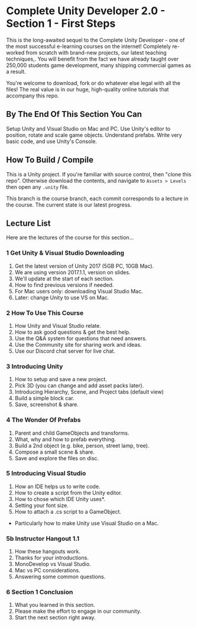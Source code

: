 ﻿# Complete Unity Developer 2.0 - Section 1 - First Steps

This is the long-awaited sequel to the Complete Unity Developer - one of the most successful e-learning courses on the internet! Completely re-worked from scratch with brand-new projects, our latest teaching techniques,. You will benefit from the fact we have already taught over 250,000 students game development, many shipping commercial games as a result.

You're welcome to download, fork or do whatever else legal with all the files! The real value is in our huge, high-quality online tutorials that accompany this repo.

## By The End Of This Section You Can
Setup Unity and Visual Studio on Mac and PC. Use Unity's editor to position, rotate and scale game objects. Understand prefabs.  Write very basic code, and use Unity's Console.

## How To Build / Compile
This is a Unity project. If you're familiar with source control, then "clone this repo". Otherwise download the contents, and navigate to `Assets > Levels` then open any `.unity` file.

This branch is the course branch, each commit corresponds to a lecture in the course. The current state is our latest progress.

## Lecture List
Here are the lectures of the course for this section...

### 1 Get Unity & Visual Studio Downloading
1. Get the latest version of Unity 2017 (5GB PC, 10GB Mac).
2. We are using version 2017.1.1, version on slides.
3. We'll update at the start of each section.
4. How to find previous versions if needed.
5. For Mac users only: downloading Visual Studio Mac.
6. Later: change Unity to use VS on Mac.

### 2 How To Use This Course
1. How Unity and Visual Studio relate.
2. How to ask good questions & get the best help.
3. Use the Q&A system for questions that need answers.
4. Use the Community site for sharing work and ideas.
5. Use our Discord chat server for live chat.

### 3 Introducing Unity
1. How to setup and save a new project.
2. Pick 3D (you can change and add asset packs later).
3. Introducing Hierarchy, Scene, and Project tabs (default view)
4. Build a simple block car.
5. Save, screenshot & share.

### 4 The Wonder Of Prefabs
1. Parent and child GameObjects and transforms.
2. What, why and how to prefab everything.
3. Build a 2nd object (e.g. bike, person, street lamp, tree).
4. Compose a small scene & share.
5. Save and explore the files on disc.

### 5 Introducing Visual Studio
1. How an IDE helps us to write code.
2. How to create a script from the Unity editor.
3. How to chose which IDE Unity uses*.
4. Setting your font size.
5. How to attach a .cs script to a GameObject.
* Particularly how to make Unity use Visual Studio on a Mac.

### 5b Instructor Hangout 1.1 ###
1. How these hangouts work.
2. Thanks for your introductions.
3. MonoDevelop vs Visual Studio.
4. Mac vs PC considerations.
5. Answering some common questions.

### 6 Section 1 Conclusion
1. What you learned in this section.
2. Please make the effort to engage in our community.
3. Start the next section right away.
